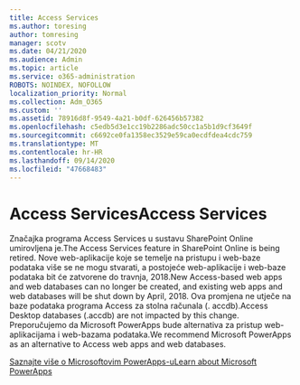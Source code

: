 ```yaml
---
title: Access Services
ms.author: toresing
author: tomresing
manager: scotv
ms.date: 04/21/2020
ms.audience: Admin
ms.topic: article
ms.service: o365-administration
ROBOTS: NOINDEX, NOFOLLOW
localization_priority: Normal
ms.collection: Adm_O365
ms.custom: ''
ms.assetid: 78916d8f-9549-4a21-b0df-626456b57382
ms.openlocfilehash: c5edb5d3e1cc19b2286adc50cc1a5b1d9cf3649f
ms.sourcegitcommit: c6692ce0fa1358ec3529e59ca0ecdfdea4cdc759
ms.translationtype: MT
ms.contentlocale: hr-HR
ms.lasthandoff: 09/14/2020
ms.locfileid: "47668483"
---
```

# <a name="access-services"></a><span data-ttu-id="8c821-102">Access Services</span><span class="sxs-lookup"><span data-stu-id="8c821-102">Access Services</span></span>

<span data-ttu-id="8c821-103">Značajka programa Access Services u sustavu SharePoint Online umirovljena je.</span><span class="sxs-lookup"><span data-stu-id="8c821-103">The Access Services feature in SharePoint Online is being retired.</span></span> <span data-ttu-id="8c821-104">Nove web-aplikacije koje se temelje na pristupu i web-baze podataka više se ne mogu stvarati, a postojeće web-aplikacije i web-baze podataka bit će zatvorene do travnja, 2018.</span><span class="sxs-lookup"><span data-stu-id="8c821-104">New Access-based web apps and web databases can no longer be created, and existing web apps and web databases will be shut down by April, 2018.</span></span> <span data-ttu-id="8c821-105">Ova promjena ne utječe na baze podataka programa Access za stolna računala (. accdb).</span><span class="sxs-lookup"><span data-stu-id="8c821-105">Access Desktop databases (.accdb) are not impacted by this change.</span></span> <span data-ttu-id="8c821-106">Preporučujemo da Microsoft PowerApps bude alternativa za pristup web-aplikacijama i web-bazama podataka.</span><span class="sxs-lookup"><span data-stu-id="8c821-106">We recommend Microsoft PowerApps as an alternative to Access web apps and web databases.</span></span> 
  
[<span data-ttu-id="8c821-107">Saznajte više o Microsoftovim PowerApps-u</span><span class="sxs-lookup"><span data-stu-id="8c821-107">Learn about Microsoft PowerApps</span></span>](https://powerapps.microsoft.com/)
  